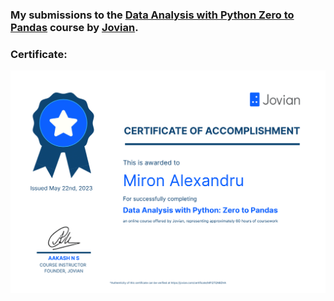 ### My submissions to the [Data Analysis with Python Zero to Pandas](https://jovian.com/learn/data-analysis-with-python-zero-to-pandas) course by [Jovian](https://jovian.com/).

### Certificate: 

![Certificate](Certificate/DataAnalysis.PNG)